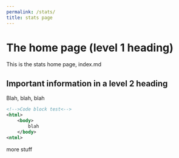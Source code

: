 ```yaml
---
permalink: /stats/
title: stats page
---
```


# The home page (level 1 heading)

This is the stats home page, index.md

## Important information in a level 2 heading

Blah, blah, blah

```xml
<!-->Code block test<-->
<html>
    <body>
        blah
    </body>
<ntml>
```

more stuff